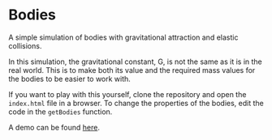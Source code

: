 # Bodies
A simple simulation of bodies with gravitational attraction and elastic
collisions.

In this simulation, the gravitational constant, G, is not the same as it is in
the real world. This is to make both its value and the required mass values for
the bodies to be easier to work with.

If you want to play with this yourself, clone the repository and open the
`index.html` file in a browser. To change the properties of the bodies, edit
the code in the `getBodies` function.

A demo can be found [here](https://adamheins.com/projects/bodies/).
